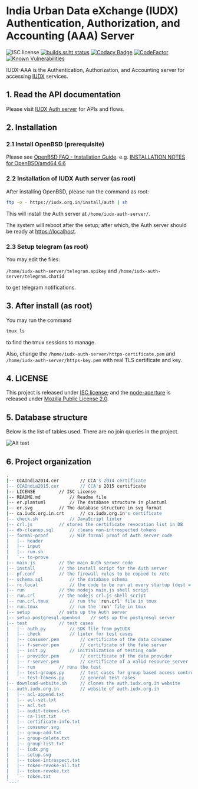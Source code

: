 # India Urban Data eXchange (IUDX) Authentication, Authorization, and Accounting (AAA) Server
![ISC license](https://img.shields.io/badge/license-ISC-blue.svg) [![builds.sr.ht status](https://builds.sr.ht/~iudx-auth.svg)](https://builds.sr.ht/~iudx-auth?) [![Codacy Badge](https://api.codacy.com/project/badge/Grade/6e6d74bd17a146c1a8288c4d98ca3e26)](https://www.codacy.com/gh/iudx/iudx-auth-server?utm_source=github.com&amp;utm_medium=referral&amp;utm_content=iudx/iudx-auth-server&amp;utm_campaign=Badge_Grade) [![CodeFactor](https://www.codefactor.io/repository/github/iudx/iudx-auth-server/badge)](https://www.codefactor.io/repository/github/iudx/iudx-auth-server) [![Known Vulnerabilities](https://snyk.io/test/github/iudx/iudx-auth-server/badge.svg?targetFile=package.json)](https://snyk.io/test/github/iudx/iudx-auth-server?targetFile=package.json)

IUDX-AAA is the Authentication, Authorization, and Accounting server for accessing [IUDX](https://www.iudx.org.in) services.

## 1. Read the API documentation
Please visit [IUDX Auth server](http://auth.iudx.org.in) for APIs and flows.

## 2. Installation
### 2.1 Install OpenBSD (prerequisite)
Please see [OpenBSD FAQ - Installation Guide](https://www.openbsd.org/faq/faq4.html). e.g. [INSTALLATION NOTES for OpenBSD/amd64 6.6](https://ftp.openbsd.org/pub/OpenBSD/6.6/amd64/INSTALL.amd64)

### 2.2 Installation of IUDX Auth server (as root) 

After installing OpenBSD, please run the command as root:

```bash
ftp -o - https://iudx.org.in/install/auth | sh
```

This will install the Auth server at `/home/iudx-auth-server/`.

The system will reboot after the setup; after which, the Auth server should be
ready at <https://localhost>.

### 2.3 Setup telegram (as root) 
You may edit the files:

`/home/iudx-auth-server/telegram.apikey`
	and
`/home/iudx-auth-server/telegram.chatid`

to get telegram notifications.

## 3. After install (as root) 
You may run the command

```bash
tmux ls
```

to find the tmux sessions to manage. 

Also, change the `/home/iudx-auth-server/https-certificate.pem` and `/home/iudx-auth-server/https-key.pem` with real TLS certificate and key.

## 4. LICENSE

This project is released under [ISC license](https://opensource.org/licenses/ISC); and the [node-aperture](https://github.com/rbccps-iisc/node-aperture) is released under [Mozilla Public License 2.0](https://www.mozilla.org/en-US/MPL/2.0/).

## 5. Database structure

Below is the list of tables used. There are no join queries in the project.

![Alt text](https://raw.githubusercontent.com/iudx/iudx-auth-server/master/er.svg?sanitize=true)

## 6. Project organization 
```bash
.
|-- CCAIndia2014.cer		// CCA's 2014 certificate
|-- CCAIndia2015.cer		// CCA's 2015 certificate
|-- LICENSE			// ISC License
|-- README.md			// Readme file
|-- er.plantuml			// The database structure in plantuml 
|-- er.svg			// The database structure in svg format 
|-- ca.iudx.org.in.crt		// ca.iudx.org.in's certificate
|-- check.sh			// JavaScript linter
|-- crl.js			// stores the certificate revocation list in DB
|-- db-cleanup.sql		// cleans non-introspected tokens
|-- formal-proof		// WIP formal proof of Auth server code
|   |-- header
|   |-- input
|   |-- run.sh
|   `-- to-prove
|-- main.js			// the main Auth server code
|-- install			// the install script for the Auth server	
|-- pf.conf			// the firewall rules to be copied to /etc
|-- schema.sql			// the database schema
|-- rc.local			// the code to be run at every startup (dest = /etc)
|-- run				// the nodejs main.js shell script
|-- run.crl			// the nodejs crl.js shell script 
|-- run.crl.tmux		// run the 'run.crl' file in tmux
|-- run.tmux			// run the 'run' file in tmux
|-- setup			// sets up the Auth server
|-- setup.postgresql.openbsd	// sets up the postgresql server
|-- test			// test cases
|   |-- auth.py			// SDK file from pyIUDX
|   |-- check			// linter for test cases	
|   |-- consumer.pem		// certificate of the data consumer
|   |-- f-server.pem		// certificate of the fake server
|   |-- init.py			// initialization of testing code 
|   |-- provider.pem		// certificate of the data provider
|   |-- r-server.pem		// certificate of a valid resource server
|   |-- run			// runs the test
|   |-- test-groups.py		// test cases for group based access control
|   `-- test-tokens.py		// general test cases
|-- download-website.sh		// clones the auth.iudx.org.in website
|-- auth.iudx.org.in		// website of auth.iudx.org.in
|   |-- acl-append.txt
|   |-- acl-set.txt
|   |-- acl.txt
|   |-- audit-tokens.txt
|   |-- ca-list.txt
|   |-- certificate-info.txt
|   |-- consumer.svg
|   |-- group-add.txt
|   |-- group-delete.txt
|   |-- group-list.txt
|   |-- iudx.png
|   |-- setup.svg
|   |-- token-introspect.txt
|   |-- token-revoke-all.txt
|   |-- token-revoke.txt
|   `-- token.txt
`---'
```
